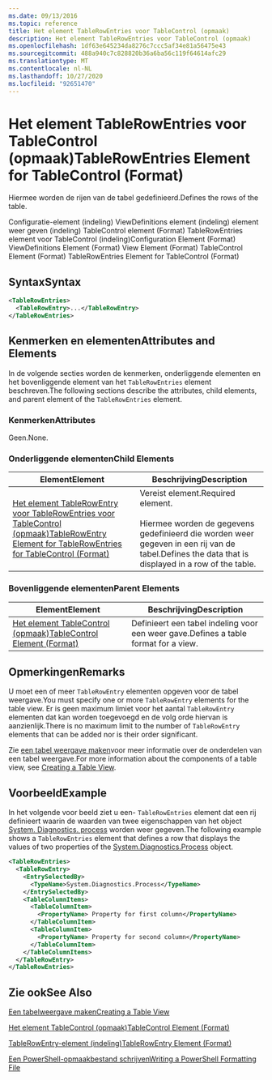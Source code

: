 ```yaml
---
ms.date: 09/13/2016
ms.topic: reference
title: Het element TableRowEntries voor TableControl (opmaak)
description: Het element TableRowEntries voor TableControl (opmaak)
ms.openlocfilehash: 1df63e645234da8276c7ccc5af34e81a56475e43
ms.sourcegitcommit: 488a940c7c828820b36a6ba56c119f64614afc29
ms.translationtype: MT
ms.contentlocale: nl-NL
ms.lasthandoff: 10/27/2020
ms.locfileid: "92651470"
---
```

# <a name="tablerowentries-element-for-tablecontrol-format"></a><span data-ttu-id="0458b-103">Het element TableRowEntries voor TableControl (opmaak)</span><span class="sxs-lookup"><span data-stu-id="0458b-103">TableRowEntries Element for TableControl (Format)</span></span>

<span data-ttu-id="0458b-104">Hiermee worden de rijen van de tabel gedefinieerd.</span><span class="sxs-lookup"><span data-stu-id="0458b-104">Defines the rows of the table.</span></span>

<span data-ttu-id="0458b-105">Configuratie-element (indeling) ViewDefinitions element (indeling) element weer geven (indeling) TableControl element (Format) TableRowEntries element voor TableControl (indeling)</span><span class="sxs-lookup"><span data-stu-id="0458b-105">Configuration Element (Format) ViewDefinitions Element (Format) View Element (Format) TableControl Element (Format) TableRowEntries Element for TableControl (Format)</span></span>

## <a name="syntax"></a><span data-ttu-id="0458b-106">Syntax</span><span class="sxs-lookup"><span data-stu-id="0458b-106">Syntax</span></span>

```xml
<TableRowEntries>
  <TableRowEntry>...</TableRowEntry>
</TableRowEntries>
```

## <a name="attributes-and-elements"></a><span data-ttu-id="0458b-107">Kenmerken en elementen</span><span class="sxs-lookup"><span data-stu-id="0458b-107">Attributes and Elements</span></span>

<span data-ttu-id="0458b-108">In de volgende secties worden de kenmerken, onderliggende elementen en het bovenliggende element van het `TableRowEntries` element beschreven.</span><span class="sxs-lookup"><span data-stu-id="0458b-108">The following sections describe the attributes, child elements, and parent element of the `TableRowEntries` element.</span></span>

### <a name="attributes"></a><span data-ttu-id="0458b-109">Kenmerken</span><span class="sxs-lookup"><span data-stu-id="0458b-109">Attributes</span></span>

<span data-ttu-id="0458b-110">Geen.</span><span class="sxs-lookup"><span data-stu-id="0458b-110">None.</span></span>

### <a name="child-elements"></a><span data-ttu-id="0458b-111">Onderliggende elementen</span><span class="sxs-lookup"><span data-stu-id="0458b-111">Child Elements</span></span>

|<span data-ttu-id="0458b-112">Element</span><span class="sxs-lookup"><span data-stu-id="0458b-112">Element</span></span>|<span data-ttu-id="0458b-113">Beschrijving</span><span class="sxs-lookup"><span data-stu-id="0458b-113">Description</span></span>|
|-------------|-----------------|
|[<span data-ttu-id="0458b-114">Het element TableRowEntry voor TableRowEntries voor TableControl (opmaak)</span><span class="sxs-lookup"><span data-stu-id="0458b-114">TableRowEntry Element for TableRowEntries for TableControl (Format)</span></span>](./tablerowentry-element-for-tablerowentries-for-tablecontrol-format.md)|<span data-ttu-id="0458b-115">Vereist element.</span><span class="sxs-lookup"><span data-stu-id="0458b-115">Required element.</span></span><br /><br /> <span data-ttu-id="0458b-116">Hiermee worden de gegevens gedefinieerd die worden weer gegeven in een rij van de tabel.</span><span class="sxs-lookup"><span data-stu-id="0458b-116">Defines the data that is displayed in a row of the table.</span></span>|

### <a name="parent-elements"></a><span data-ttu-id="0458b-117">Bovenliggende elementen</span><span class="sxs-lookup"><span data-stu-id="0458b-117">Parent Elements</span></span>

|<span data-ttu-id="0458b-118">Element</span><span class="sxs-lookup"><span data-stu-id="0458b-118">Element</span></span>|<span data-ttu-id="0458b-119">Beschrijving</span><span class="sxs-lookup"><span data-stu-id="0458b-119">Description</span></span>|
|-------------|-----------------|
|[<span data-ttu-id="0458b-120">Het element TableControl (opmaak)</span><span class="sxs-lookup"><span data-stu-id="0458b-120">TableControl Element (Format)</span></span>](./tablecontrol-element-format.md)|<span data-ttu-id="0458b-121">Definieert een tabel indeling voor een weer gave.</span><span class="sxs-lookup"><span data-stu-id="0458b-121">Defines a table format for a view.</span></span>|

## <a name="remarks"></a><span data-ttu-id="0458b-122">Opmerkingen</span><span class="sxs-lookup"><span data-stu-id="0458b-122">Remarks</span></span>

<span data-ttu-id="0458b-123">U moet een of meer `TableRowEntry` elementen opgeven voor de tabel weergave.</span><span class="sxs-lookup"><span data-stu-id="0458b-123">You must specify one or more `TableRowEntry` elements for the table view.</span></span> <span data-ttu-id="0458b-124">Er is geen maximum limiet voor het aantal `TableRowEntry` elementen dat kan worden toegevoegd en de volg orde hiervan is aanzienlijk.</span><span class="sxs-lookup"><span data-stu-id="0458b-124">There is no maximum limit to the number of `TableRowEntry` elements that can be added nor is their order significant.</span></span>

<span data-ttu-id="0458b-125">Zie [een tabel weergave maken](./creating-a-table-view.md)voor meer informatie over de onderdelen van een tabel weergave.</span><span class="sxs-lookup"><span data-stu-id="0458b-125">For more information about the components of a table view, see [Creating a Table View](./creating-a-table-view.md).</span></span>

## <a name="example"></a><span data-ttu-id="0458b-126">Voorbeeld</span><span class="sxs-lookup"><span data-stu-id="0458b-126">Example</span></span>

<span data-ttu-id="0458b-127">In het volgende voor beeld ziet u een- `TableRowEntries` element dat een rij definieert waarin de waarden van twee eigenschappen van het object [System. Diagnostics. process](/dotnet/api/System.Diagnostics.Process) worden weer gegeven.</span><span class="sxs-lookup"><span data-stu-id="0458b-127">The following example shows a `TableRowEntries` element that defines a row that displays the values of two properties of the [System.Diagnostics.Process](/dotnet/api/System.Diagnostics.Process) object.</span></span>

```xml
<TableRowEntries>
  <TableRowEntry>
    <EntrySelectedBy>
      <TypeName>System.Diagnostics.Process</TypeName>
    </EntrySelectedBy>
    <TableColumnItems>
      <TableColumnItem>
        <PropertyName> Property for first column</PropertyName>
      </TableColumnItem>
      <TableColumnItem>
        <PropertyName> Property for second column</PropertyName>
      </TableColumnItem>
    </TableColumnItems>
  </TableRowEntry>
</TableRowEntries>

```

## <a name="see-also"></a><span data-ttu-id="0458b-128">Zie ook</span><span class="sxs-lookup"><span data-stu-id="0458b-128">See Also</span></span>

[<span data-ttu-id="0458b-129">Een tabelweergave maken</span><span class="sxs-lookup"><span data-stu-id="0458b-129">Creating a Table View</span></span>](./creating-a-table-view.md)

[<span data-ttu-id="0458b-130">Het element TableControl (opmaak)</span><span class="sxs-lookup"><span data-stu-id="0458b-130">TableControl Element (Format)</span></span>](./tablecontrol-element-format.md)

[<span data-ttu-id="0458b-131">TableRowEntry-element (indeling)</span><span class="sxs-lookup"><span data-stu-id="0458b-131">TableRowEntry Element (Format)</span></span>](./tablerowentry-element-for-tablerowentries-for-tablecontrol-format.md)

[<span data-ttu-id="0458b-132">Een PowerShell-opmaakbestand schrijven</span><span class="sxs-lookup"><span data-stu-id="0458b-132">Writing a PowerShell Formatting File</span></span>](./writing-a-powershell-formatting-file.md)
